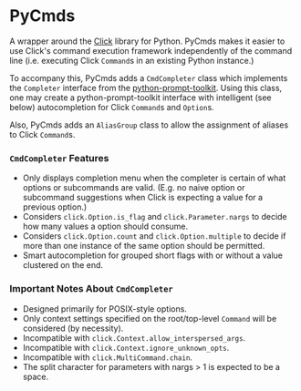 # PyCmds

A wrapper around the [Click](http://click.pocoo.org/5/)
library for Python. PyCmds makes it easier to use Click's command execution
framework independently of the command line (i.e. executing Click
`Command`s in an existing Python instance.)

To accompany this, PyCmds adds a `CmdCompleter` class which implements the
`Completer` interface from the
[python-prompt-toolkit](https://github.com/jonathanslenders/python-prompt-toolkit).
Using this class, one may create a python-prompt-toolkit interface with
intelligent (see below) autocompletion for Click `Command`s and `Option`s.

Also, PyCmds adds an `AliasGroup` class to allow the assignment of aliases
to Click `Command`s.

### `CmdCompleter` Features

- Only displays completion menu when the completer is certain of what
options or subcommands are valid. (E.g. no naive option or subcommand
suggestions when Click is expecting a value for a previous option.)
- Considers `click.Option.is_flag` and `click.Parameter.nargs` to
decide how many values a option should consume.
- Considers `click.Option.count` and `click.Option.multiple` to decide
if more than one instance of the same option should be permitted.
- Smart autocompletion for grouped short flags with or without a value
clustered on the end.

### Important Notes About `CmdCompleter`

- Designed primarily for POSIX-style options.
- Only context settings specified on the root/top-level `Command` will
be considered (by necessity).
- Incompatible with `click.Context.allow_interspersed_args`.
- Incompatible with `click.Context.ignore_unknown_opts`.
- Incompatible with `click.MultiCommand.chain`.
- The split character for parameters with nargs > 1 is expected to be a
space.
